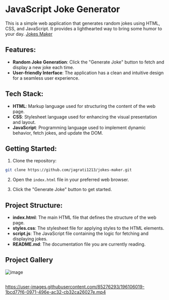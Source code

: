 # JavaScript Joke Generator
This is a simple web application that generates random jokes using HTML, CSS, and JavaScript. It provides a lighthearted way to bring some humor to your day.
 [Jokes Maker](https://jagrati1213.github.io/jokes-maker/)
## Features:

- **Random Joke Generation**: Click the "Generate Joke" button to fetch and display a new joke each time.
- **User-friendly Interface**: The application has a clean and intuitive design for a seamless user experience.

## Tech Stack:

- **HTML**: Markup language used for structuring the content of the web page.
- **CSS**: Stylesheet language used for enhancing the visual presentation and layout.
- **JavaScript**: Programming language used to implement dynamic behavior, fetch jokes, and update the DOM.

## Getting Started:

1. Clone the repository:

```bash
git clone https://github.com/jagrati1213/jokes-maker.git
```

2. Open the `index.html` file in your preferred web browser.

3. Click the "Generate Joke" button to get started.

## Project Structure:
- **index.html**: The main HTML file that defines the structure of the web page.
- **styles.css**: The stylesheet file for applying styles to the HTML elements.
- **script.js**: The JavaScript file containing the logic for fetching and displaying jokes.
- **README.md**: The documentation file you are currently reading.

## Project Gallery
![image](https://user-images.githubusercontent.com/85276293/196105927-e155aa34-04b3-4a28-a918-58599044e34a.png)
##
https://user-images.githubusercontent.com/85276293/196106019-1bcd77f6-0971-496e-ac32-cb32ca26027e.mp4
